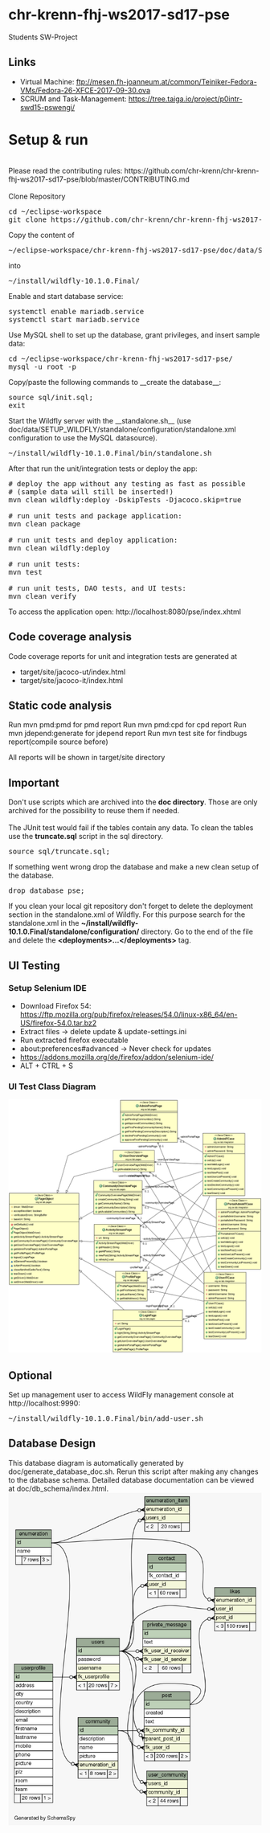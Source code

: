 # chr-krenn-fhj-ws2017-sd17-pse
Students SW-Project

## Links
* Virtual Machine: ftp://mesen.fh-joanneum.at/common/Teiniker-Fedora-VMs/Fedora-26-XFCE-2017-09-30.ova
* SCRUM and Task-Management: https://tree.taiga.io/project/p0intr-swd15-pswengi/

# Setup & run
<br/>
Please read the contributing rules: https://github.com/chr-krenn/chr-krenn-fhj-ws2017-sd17-pse/blob/master/CONTRIBUTING.md
<br/><br/>
Clone Repository
<pre>
cd ~/eclipse-workspace
git clone https://github.com/chr-krenn/chr-krenn-fhj-ws2017-sd17-pse
</pre>
Copy the content of 
<pre>~/eclipse-workspace/chr-krenn-fhj-ws2017-sd17-pse/doc/data/SETUP_WILDFLY/</pre>
into 
<pre>~/install/wildfly-10.1.0.Final/</pre>
Enable and start database service:
<pre>
systemctl enable mariadb.service
systemctl start mariadb.service
</pre>
Use MySQL shell to set up the database, grant privileges, and insert sample data:
<pre>
cd ~/eclipse-workspace/chr-krenn-fhj-ws2017-sd17-pse/
mysql -u root -p
</pre>
Copy/paste the following commands to __create the database__:
<pre>
source sql/init.sql;
exit
</pre>
Start the Wildfly server with the __standalone.sh__ (use doc/data/SETUP_WILDFLY/standalone/configuration/standalone.xml configuration to use the MySQL datasource).
<pre>
~/install/wildfly-10.1.0.Final/bin/standalone.sh
</pre>

After that run the unit/integration tests or deploy the app:
<pre>
# deploy the app without any testing as fast as possible
# (sample data will still be inserted!)
mvn clean wildfly:deploy -DskipTests -Djacoco.skip=true

# run unit tests and package application:
mvn clean package

# run unit tests and deploy application:
mvn clean wildfly:deploy

# run unit tests:
mvn test

# run unit tests, DAO tests, and UI tests:
mvn clean verify
</pre>

To access the application open: http://localhost:8080/pse/index.xhtml

## Code coverage analysis
Code coverage reports for unit and integration tests are generated at 
* target/site/jacoco-ut/index.html 
* target/site/jacoco-it/index.html

## Static code analysis
 Run mvn pmd:pmd for pmd report
 Run mvn pmd:cpd for cpd report
 Run mvn jdepend:generate for jdepend report
 Run mvn test site for findbugs report(compile source before)

 All reports will be shown in target/site directory 

## Important
Don't use scripts which are archived into the __doc directory__. Those are only archived for the possibility to reuse them if needed. <br/><br/>
The JUnit test would fail if the tables contain any data. To clean the tables use the __truncate.sql__ script in the sql directory. 
<pre>source sql/truncate.sql;</pre>
If something went wrong drop the database and make a new clean setup of the database. 
<pre>drop database pse;</pre>
If you clean your local git repository don't forget to delete the deployment section in the standalone.xml of Wildfly. For this purpose search for the standalone.xml in the __~/install/wildfly-10.1.0.Final/standalone/configuration/__ directory. Go to the end of the file and delete the __\<deployments\>...\<\/deployments\>__ tag.

## UI Testing
### Setup Selenium IDE
* Download Firefox 54: https://ftp.mozilla.org/pub/firefox/releases/54.0/linux-x86_64/en-US/firefox-54.0.tar.bz2
* Extract files -> delete update & update-settings.ini
* Run extracted firefox executable
* about:preferences#advanced -> Never check for updates
* https://addons.mozilla.org/de/firefox/addon/selenium-ide/
* ALT + CTRL + S
### UI Test Class Diagram
![UI Test Class Diagram](doc/UI-Tests.png)

## Optional
Set up management user to access WildFly management console at http://localhost:9990:
<pre>
~/install/wildfly-10.1.0.Final/bin/add-user.sh
</pre>

## Database Design
This database diagram is automatically generated by doc/generate_database_doc.sh. Rerun this script after making any changes to the database schema. Detailed database documentation can be viewed at doc/db_schema/index.html.
![Database Schema](doc/relationships.real.large.png)
